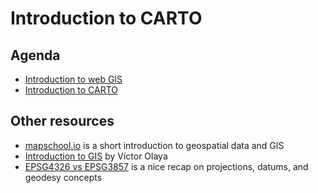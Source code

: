 Introduction to CARTO
====================================

## Agenda

* [Introduction to web GIS](https://docs.google.com/a/cartodb.com/presentation/d/1IDDPqtgVJPuQOPaSAxqpd2ZlPbPuxiBQ0V3Qr5GOSs4/edit?usp=sharing)
* [Introduction to CARTO](https://docs.google.com/a/cartodb.com/presentation/d/1YhMvOPFZ8OEeYgdiPhTXoWw9HSjn44rls_8yQtMhuvw/edit?usp=sharing)


## Other resources

* [mapschool.io](http://mapschool.io/) is a short introduction to geospatial data and GIS
* [Introduction to GIS](https://volaya.github.io/gis-book/en/index.html) by Víctor Olaya
* [EPSG4326 vs EPSG3857](http://lyzidiamond.com/posts/4326-vs-3857) is a nice recap on projections, datums, and geodesy concepts
